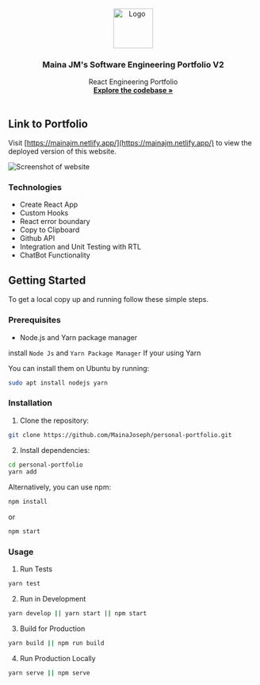 <!-- PROJECT LOGO -->
<br />
<p align="center">


  <a href="https://mainajm.netlify.app/">
    <img src="https://user-images.githubusercontent.com/75726095/229771907-4e34d43d-caa8-44e7-afe3-6f90ae0aa91b.png" alt="Logo" width="80" height="80">
  </a>

  <h3 align="center">Maina JM's Software Engineering Portfolio V2</h3>

  <p align="center">
    React Engineering Portfolio
    <br />
    <a href="https://github.com/MainaJoseph/personal-portfolio"><strong>Explore the codebase »</strong></a>
    <br />
    <br />


  </p>


## Link to Portfolio

Visit [https://mainajm.netlify.app/](https://mainajm.netlify.app/) to view the deployed version of this website.

![Screenshot of website](https://user-images.githubusercontent.com/75726095/229750705-998fb705-dc9a-4535-a097-d6d2a70af175.png)


### Technologies

- Create React App
- Custom Hooks
- React error boundary
- Copy to Clipboard
-  Github API
- Integration and Unit Testing with RTL
- ChatBot Functionality

<!-- GETTING STARTED -->

## Getting Started

To get a local copy up and running follow these simple steps.

### Prerequisites

- Node.js and Yarn package manager

install `Node Js` and `Yarn Package Manager` If your using Yarn

You can install them on Ubuntu by running:

```bash
sudo apt install nodejs yarn
```

### Installation 
1) Clone the repository:
    
```bash
git clone https://github.com/MainaJoseph/personal-portfolio.git
```

2) Install dependencies:

```bash
cd personal-portfolio
yarn add
```

Alternatively, you can use npm:
```bash
npm install
```

or
```bash
npm start
```

### Usage

1. Run Tests

```bash
yarn test
```

2. Run in Development

```bash
yarn develop || yarn start || npm start
```

3. Build for Production

```bash
yarn build || npm run build
```

4. Run Production Locally

```bash
yarn serve || npm serve
```
